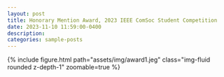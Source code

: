 ```yaml
---
layout: post
title: Honorary Mention Award, 2023 IEEE ComSoc Student Competition
date: 2023-11-10 11:59:00-0400
description: 
categories: sample-posts
---
```


<div class="row mt-3">
    <div class="col-sm mt-3 mt-md-0">
        {% include figure.html path="assets/img/award1.jeg" class="img-fluid rounded z-depth-1" zoomable=true %}
    </div>
</div>
<div class="caption">
    
</div>
